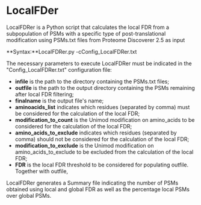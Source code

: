 # LocalFDer

LocalFDRer is a Python script that calculates the local FDR from a subpopulation of PSMs with a 
specific type of post-translational modification using PSMs.txt files from Proteome Discoverer 2.5 as input

**Syntax:**LocalFDRer.py -cConfig_LocalFDRer.txt

The necessary parameters to execute LocalFDRer must be indicated in the "Config_LocalFDRer.txt" configuration file:
* **infile** is the path to the directory containing the PSMs.txt files;
* **outfile** is the path to the output directory containing the PSMs remaining after local FDR filtering;
* **finalname** is the output file's name;
* **aminoacids_list** indicates which residues (separated by comma) must be considered for the calculation of the local FDR;
* **modification_to_count** is the Unimod modification on amino_acids to be considered for the calculation of the local FDR;
* **amino_acids_to_exclude** indicates which residues (separated by comma) should not be considered for the calculation of the local FDR;
* **modification_to_exclude** is the Unimod modification on amino_acids_to_exclude to be excluded from the calculation of the local FDR;
* **FDR** is the local FDR threshold to be considered for populating outfile. Together with outfile, 

LocalFDRer generates a Summary file indicating the number of PSMs obtained using local and global FDR as well as the percentage local PSMs over global PSMs.
